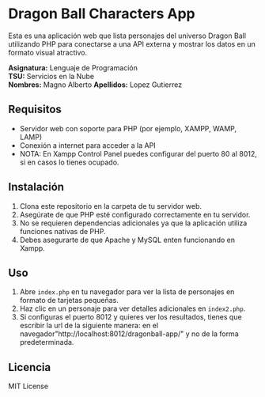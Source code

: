 # Dragon Ball Characters App

Esta es una aplicación web que lista personajes del universo Dragon Ball utilizando PHP para conectarse a una API externa y mostrar los datos en un formato visual atractivo.

**Asignatura:** Lenguaje de Programación  
**TSU:** Servicios en la Nube  
**Nombres:** Magno Alberto 
**Apellidos:** Lopez Gutierrez

## Requisitos

- Servidor web con soporte para PHP (por ejemplo, XAMPP, WAMP, LAMP)
- Conexión a internet para acceder a la API
- NOTA: En Xampp Control Panel puedes configurar del puerto 80 al 8012, si en casos lo tienes ocupado.

## Instalación

1. Clona este repositorio en la carpeta de tu servidor web.
2. Asegúrate de que PHP esté configurado correctamente en tu servidor.
3. No se requieren dependencias adicionales ya que la aplicación utiliza funciones nativas de PHP.
4. Debes asegurarte de que Apache y MySQL enten funcionando en Xampp.
## Uso

1. Abre `index.php` en tu navegador para ver la lista de personajes en formato de tarjetas pequeñas.
2. Haz clic en un personaje para ver detalles adicionales en `index2.php`.
3. Si configuras el puerto 8012 y quieres ver los resultados, tienes que escribir la url de la siguiente manera: en el navegador"http://localhost:8012/dragonball-app/" y no de la forma predeterminada. 

## Licencia

MIT License